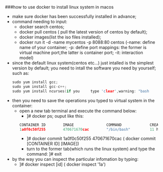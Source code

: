 ###how to use docker to install linux system in macos
+ make sure docker has been successfully installed in advance;
+ command needing to input:
    - docker search centos;
    - docker pull centos ( pull the latest version of centos by default);
    - docker images(list the iso files installed);
    - docker run it -d -name mycentos -p 8088:80 centos
    (-name: define name of your container; -p: define port mappings: the former is virtual machine port,the latter is container port; -it: interaction model)
+ since the default linux system(centos etc...) just intalled is the simplest version by default; you need to intall the software you need by yourself; 
 such as:
    ```cpp
    sudo yum install gcc;
    sudo yum install gcc-c++;
    sudo yum install ncurses(if you     type 'clear',warning: "bash     command not found");
    ```
+ then you need to save the operations you typed to virtual system in the container:
    - open a new tab terminal and execute the command below:
        - ]# docker ps;
        ouput like this:
        ```cpp
        CONTAINER ID        IMAGE               COMMAND             CREATED             STATUS              PORTS                  NAMES
        1a0f0c50f255        470671670cac        "/bin/bash"         11 hours ago        Up 11 hours         0.0.0.0:8088->80/tcp   xina_centos

        ```
        - ]# docker commit 1a0f0c50f255 470671670cac ( docker commit [CONTAINER ID] [IMAGE])
        - turn to the former tab(which runs the linux system) and type the command:
        ]# exit
+ by the way you can inspect the particular infomation by typing:
    - ]# docker inspect [id] ( docker inspect '1a')